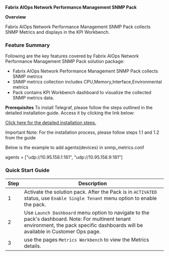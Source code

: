 **Fabrix AIOps Network Performance Management SNMP Pack**

**Overview**

Fabrix AIOps Network Performance Management SNMP Pack collects SNMP Metrics and displays in the KPI Workbench.


### Feature Summary  
  
Following are the key features covered by Fabrix AIOps Network Performance Management SNMP Pack solution package:  
  
- Fabrix AIOps Network Performance Management SNMP Pack collects SNMP metrics
- SNMP metrics collection includes CPU,Memory,Interface,Environmental metrics
- Pack contains KPI Workbench dashboard to visualize the collected SNMP metrics data.
 


**Prerequisites**
To install Telegraf, please follow the steps outlined in the detailed installation guide.
Access it by clicking the link below:



<a href="https://bot-docs.cloudfabrix.io/beginners_guide/telegraf/?h=telegra" target="_blank">Click here for the detailed installation steps.</a>

Important Note:
For the installation process, please follow steps 1.1 and 1.2 from the guide


Below is the example to add agents(devices) in snmp_metrics.conf


agents = ["udp://10.95.158.1:161",
          "udp://10.95.158.9:161"]

          



### Quick Start Guide  
   
| Step | Description |  
|------|-------------|  
| 1    |  Activate the solution pack. After the Pack is in `ACTIVATED` status, use `Enable Single Tenant` menu option to enable the pack.  |   
| 2    | Use `Launch Dashboard` menu option to navigate to the pack's dashboard. Note: For multinent tenant environment, the pack specific dashboards will be available in Customer Ops page.|  
| 3    | use the pages  `Metrics Workbench` to view the Metrics details. |  

